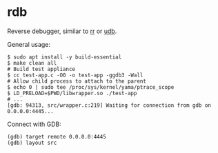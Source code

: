 # rdb

Reverse debugger, similar to [rr](https://github.com/rr-debugger/rr) or [udb](https://undo.io/).

General usage:

```shell
$ sudo apt install -y build-essential
$ make clean all
# Build test appliance
$ cc test-app.c -O0 -o test-app -ggdb3 -Wall
# Allow child process to attach to the parent
$ echo 0 | sudo tee /proc/sys/kernel/yama/ptrace_scope 
$ LD_PRELOAD=$PWD/libwrapper.so ./test-app
# ...
[gdb: 94313, src/wrapper.c:219] Waiting for connection from gdb on 0.0.0.0:4445...
```

Connect with GDB:
```gdb
(gdb) target remote 0.0.0.0:4445
(gdb) layout src
```
